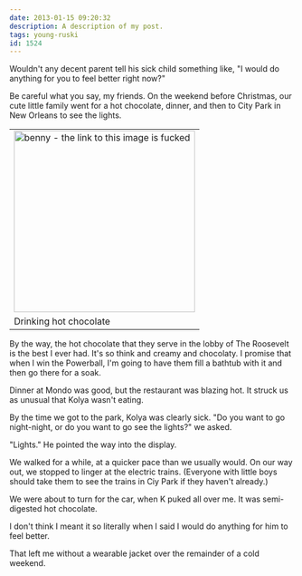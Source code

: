 ```yaml
---
date: 2013-01-15 09:20:32
description: A description of my post.
tags: young-ruski
id: 1524
---
```

Wouldn't any decent parent tell his sick child something like, "I would do anything for you to feel better right now?"

Be careful what you say, my friends.  On the weekend before Christmas, our cute little family went for a hot chocolate, dinner, and then to City Park in New Orleans to see the lights.  
<!--more-->
<table class="alignright" width="340px"><tr><td><img src="http://theskinnyonbenny.com/img/gal/097%20-%20Xmas%20Season%202012/resIMG_20121221_3875.JPG" alt="benny - the link to this image is fucked" width="320px" /></td></tr><tr><td caption">Drinking hot chocolate</td></tr></table>

By the way, the hot chocolate that they serve in the lobby of The Roosevelt is the best I ever had.  It's so think and creamy and chocolaty.  I promise that when I win the Powerball, I'm going to have them fill a bathtub with it and then go there for a soak.

Dinner at Mondo was good, but the restaurant was blazing hot.  It struck us as unusual that Kolya wasn't eating.

By the time we got to the park, Kolya was clearly sick.  "Do you want to go night-night, or do you want to go see the lights?" we asked.

"Lights."  He pointed the way into the display.

We walked for a while, at a quicker pace than we usually would.  On our way out, we stopped to linger at the electric trains.  (Everyone with little boys should take them to see the trains in Ciy Park if they haven't already.)  

We were about to turn for the car, when K puked all over me.  It was semi-digested hot chocolate.

I don't think I meant it so literally when I said I would do anything for him to feel better.

That left me without a wearable jacket over the remainder of a cold weekend.
